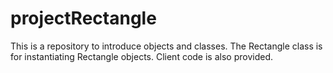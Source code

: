 # projectRectangle
This is a repository to introduce objects and classes.
The Rectangle class is for instantiating Rectangle objects. Client code is also provided.
